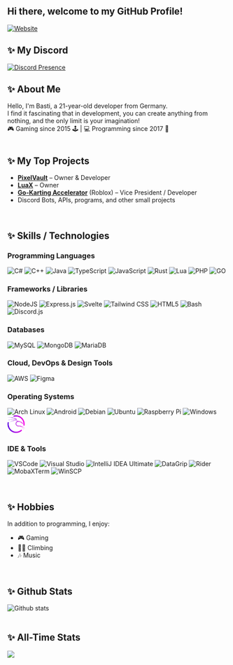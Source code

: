 <h2> Hi there, welcome to my GitHub Profile! </h2>

[![Website](https://img.shields.io/badge/Website-bastih18.dev-3CCF91?style=for-the-badge&logo=Google%20Chrome&logoColor=white)](https://bastih18.dev)

## ✨ **My Discord** <br>
[![Discord Presence](https://lanyard.cnrad.dev/api/273797150880563201)](https://discord.com/users/273797150880563201)

## ✨ **About Me** <br>
Hello, I'm Basti, a 21-year-old developer from Germany. <br>
I find it fascinating that in development, you can create anything from nothing, and the only limit is your imagination! <br>
🎮 Gaming since 2015 🕹️ | 💻 Programming since 2017 🚀
<br>
<br>

## ✨ **My Top Projects** <br>
- **[PixelVault](https://pixelvault.co)** – Owner & Developer
- **[LuaX](https://luax.xyz)** – Owner
- **[Go-Karting Accelerator](https://discord.gg/gka)** (Roblox) – Vice President / Developer
- Discord Bots, APIs, programs, and other small projects

<br>

## ✨ **Skills / Technologies** 

### Programming Languages
<p align="left">
  <img src="https://cdn.jsdelivr.net/gh/devicons/devicon/icons/csharp/csharp-original.svg" width="40" height="40" alt="C#"/>
  <img src="https://cdn.jsdelivr.net/gh/devicons/devicon/icons/cplusplus/cplusplus-original.svg" width="40" height="40" alt="C++"/>
  <img src="https://cdn.jsdelivr.net/gh/devicons/devicon/icons/java/java-original.svg" width="40" height="40" alt="Java"/>
  <img src="https://cdn.jsdelivr.net/gh/devicons/devicon/icons/typescript/typescript-original.svg" width="40" height="40" alt="TypeScript"/>
  <img src="https://cdn.jsdelivr.net/gh/devicons/devicon/icons/javascript/javascript-original.svg" width="40" height="40" alt="JavaScript"/>
  <img src="https://cdn.jsdelivr.net/gh/devicons/devicon/icons/rust/rust-original.svg" width="40" height="40" alt="Rust"/>
  <img src="https://cdn.jsdelivr.net/gh/devicons/devicon/icons/lua/lua-original.svg" width="40" height="40" alt="Lua"/>
  <img src="https://cdn.jsdelivr.net/gh/devicons/devicon/icons/php/php-original.svg" width="40" height="40" alt="PHP"/>
  <img src="https://cdn.jsdelivr.net/gh/devicons/devicon/icons/go/go-original.svg" width="40" height="40" alt="GO"/>
</p>

### Frameworks / Libraries
<p align="left">
  <img src="https://cdn.jsdelivr.net/gh/devicons/devicon/icons/nodejs/nodejs-original.svg" width="40" height="40" alt="NodeJS"/>
  <img src="https://cdn.jsdelivr.net/gh/devicons/devicon/icons/express/express-original.svg" width="40" height="40" alt="Express.js"/>
  <img src="https://cdn.jsdelivr.net/gh/devicons/devicon/icons/svelte/svelte-original.svg" width="40" height="40" alt="Svelte"/>
  <img src="https://cdn.jsdelivr.net/gh/devicons/devicon/icons/tailwindcss/tailwindcss-original.svg" width="40" height="40" alt="Tailwind CSS"/>
  <img src="https://cdn.jsdelivr.net/gh/devicons/devicon/icons/html5/html5-original.svg" width="40" height="40" alt="HTML5"/>
  <img src="https://cdn.jsdelivr.net/gh/devicons/devicon/icons/bash/bash-original.svg" width="40" height="40" alt="Bash"/>
  <img src="https://cdn.jsdelivr.net/gh/devicons/devicon/icons/discordjs/discordjs-original.svg" width="40" height="40" alt="Discord.js"/>
</p>

### Databases
<p align="left">
  <img src="https://cdn.jsdelivr.net/gh/devicons/devicon/icons/mysql/mysql-original.svg" width="40" height="40" alt="MySQL"/>
  <img src="https://cdn.jsdelivr.net/gh/devicons/devicon/icons/mongodb/mongodb-original.svg" width="40" height="40" alt="MongoDB"/>
  <img src="https://cdn.jsdelivr.net/gh/devicons/devicon/icons/mariadb/mariadb-original.svg" width="40" height="40" alt="MariaDB"/>
</p>

### Cloud, DevOps & Design Tools
<p align="left">
  <img src="https://cdn.jsdelivr.net/gh/devicons/devicon/icons/amazonwebservices/amazonwebservices-original-wordmark.svg" width="40" height="40" alt="AWS"/>
  <img src="https://cdn.jsdelivr.net/gh/devicons/devicon/icons/figma/figma-original.svg" width="40" height="40" alt="Figma"/>
</p>

### Operating Systems
<p align="left">
  <img src="https://cdn.jsdelivr.net/gh/devicons/devicon@latest/icons/archlinux/archlinux-original.svg" width="40" height="40" alt="Arch Linux" />
  <img src="https://cdn.jsdelivr.net/gh/devicons/devicon/icons/android/android-plain.svg" width="40" height="40" alt="Android"/>
  <img src="https://cdn.jsdelivr.net/gh/devicons/devicon/icons/debian/debian-original.svg" width="40" height="40" alt="Debian"/>
  <img src="https://cdn.jsdelivr.net/gh/devicons/devicon/icons/ubuntu/ubuntu-original.svg" width="40" height="40" alt="Ubuntu"/>
  <img src="https://cdn.jsdelivr.net/gh/devicons/devicon/icons/raspberrypi/raspberrypi-original.svg" width="40" height="40" alt="Raspberry Pi"/>
  <img src="https://cdn.jsdelivr.net/gh/devicons/devicon/icons/windows8/windows8-original.svg" width="40" height="40" alt="Windows"/>
  <img src="https://github.com/Bastih18/Bastih18/raw/refs/heads/master/kali-linux.webp" width="40" height="40" alt="Kali Linux"/>
</p>

### IDE & Tools
<p align="left">
  <img src="https://cdn.jsdelivr.net/gh/devicons/devicon/icons/vscode/vscode-original.svg" width="40" height="40" alt="VSCode"/>
  <img src="https://cdn.jsdelivr.net/gh/devicons/devicon/icons/visualstudio/visualstudio-plain.svg" width="40" height="40" alt="Visual Studio"/>
  <img src="https://cdn.jsdelivr.net/gh/devicons/devicon/icons/intellij/intellij-original.svg" width="40" height="40" alt="IntelliJ IDEA Ultimate"/>
  <img src="https://resources.jetbrains.com/storage/products/datagrip/img/meta/datagrip_logo_300x300.png" width="40" height="40" alt="DataGrip"/>
  <img src="https://resources.jetbrains.com/storage/products/rider/img/meta/rider_logo_300x300.png" width="40" height="40" alt="Rider"/>
  <img src="https://mobaxterm.mobatek.net/img/moba/xterm_logo.png" width="40" height="40" alt="MobaXTerm"/>
  <img src="https://winscp-static-746341.c.cdn77.org/assets/images/logos/logo.png?v=7034" width="40" height="40" alt="WinSCP"/>
</p>

<br>

## ✨ **Hobbies** <br>
In addition to programming, I enjoy:
- 🎮 Gaming
- 🧗‍♂️ Climbing
- 🎶 Music

<br>

## ✨ **Github Stats** <br>
![Github stats](https://github-readme-stats.vercel.app/api?username=bastih18&show_icons=true&hide_border=true&count_private=true&include_all_commits=true&bg_color=ffffff00&hide_title=true)
<br> 
<br>

## ✨ **All-Time Stats** <br>
<div>
<img height="300" src="https://wakatime.com/share/@6b3736a7-e0cc-4eb6-a55d-291a11d4e484/c59ba575-a1f4-46da-a9f4-da4f43e34a1d.png" />
</div>
